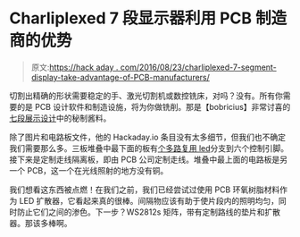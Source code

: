 # Charliplexed 7 段显示器利用 PCB 制造商的优势

> 原文:[https://hack aday . com/2016/08/23/charliplexed-7-segment-display-take-advantage-of-PCB-manufacturers/](https://hackaday.com/2016/08/23/charliplexed-7-segment-display-takes-advantage-of-pcb-manufacturers/)

切割出精确的形状需要稳定的手、激光切割机或数控铣床，对吗？没有。所有你需要的是 PCB 设计软件和制造设施，将为你做铣削。那是【bobricius】非常讨喜的[七段展示设计](https://hackaday.io/project/10280-4-digit-charlieplexed-segment-display)中的秘制酱料。

除了图片和电路板文件，他的 Hackaday.io 条目没有太多细节，但我们也不确定我们需要那么多。三板堆叠中最下面的板有[个多路复用 led](http://hackaday.com/2013/04/08/another-way-to-look-at-charlieplexing/)分支到六个控制引脚。接下来是定制走线隔离板，即由 PCB 公司定制走线。堆叠中最上面的电路板是另一个 PCB，这一个在光线照射的地方没有铜。

我们想看这东西被点燃！在我们之前，我们已经尝试过使用 PCB 环氧树脂材料作为 LED 扩散器，它看起来真的很棒。间隔物应该有助于使片段内的照明均匀，同时防止它们之间的渗色。下一步？WS2812s 矩阵，带有定制路线的垫片和扩散器。那该多棒啊。